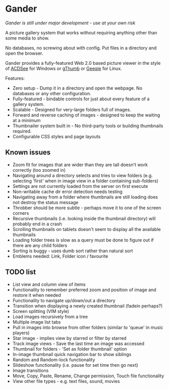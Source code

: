 Gander
======

_Gander is still under major development - use at your own risk_

A picture gallery system that works without requiring anything other than some media to show.

No databases, no screwing about with config. Put files in a directory and open the browser.

Gander provides a fully-featured Web 2.0 based picture viewer in the style of [ACDSee](http://www.acdsee.com) for Windows or [gThumb](http://live.gnome.org/gthumb) or [Geeqie](http://geeqie.sourceforge.net) for Linux.

Features:

* Zero setup - Dump it in a directory and open the webpage. No databases or any other configuration.
* Fully-featured - bindable controls for just about every feature of a gallery system.
* Scalable - Designed for very-large folders full of images.
* Forward and reverse caching of images - designed to keep the waiting at a minimum
* Thumbnailer system built in - No third-party tools or building thumbnails required.
* Configurable CSS styles and page layouts


Known issues
------------

* Zoom fit for images that are wider than they are tall doesn't work correctly (too zoomed in)
* Navigating around a directory selects and tries to view folders (e.g. selecting 'first' when in image view in a folder containing sub-folders)
* Settings are not currently loaded from the server on first execute
* Non-writable cache dir error detection needs testing
* Navigating away from a folder where thumbnails are still loading does not destroy the status message
* Throbber should be more subtle - perhaps move it to one of the screen corners
* Recursive thumbnails (i.e. looking inside the thumbnail directory) will probably end in a crash
* Scrolling thumbnails on tablets doesn't seem to display all the available thumbnails
* Loading folder trees is slow as a query must be done to figure out if there are any child folders
* Sorting is buggy - uses dumb sort rather than natural sort
* Emblems needed: Link, Folder icon / favourite

TODO list
---------

* List view and column view of items
* Functionality to remember preferred zoom and position of image and restore it when needed
* Functionality to navigate up/down/out a directory
* Transition when displaying a newly created thumbnail (fadein perhaps?)
* Screen splitting (VIM style)
* Load images recursively from a tree
* Multiple image list tabs
* Pull in images into browse from other folders (similar to 'queue' in music players)
* Star image - implies view by starred or filter by starred
* Track image views - Save the last time an image was accessed
* Thumbnail for folders - 'Set as folder thumbnail' option
* In-image thumbnail quick navigation bar to show siblings
* Random and Random-lock functionality
* Slideshow functionality (i.e. pause for set time then go next)
* Image transitions
* Move, Copy, Paste, Rename, Change permission, Touch file functionality
* View other file types - e.g. text files, sound, movies
